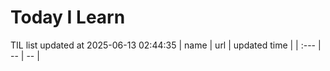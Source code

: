 # Today I Learn 
TIL list updated at 2025-06-13 02:44:35
| name | url | updated time |
| :--- | -- | -- |

